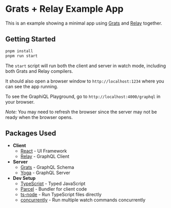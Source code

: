 # Grats + Relay Example App

This is an example showing a minimal app using [Grats](https://grats.capt.dev) and [Relay](https://relay.dev/) together.

## Getting Started

```sh
pnpm install
pnpm run start
```

The `start` script will run both the client and server in watch mode, including both Grats and Relay compilers.

It should also open a browser window to `http://localhost:1234` where you can see the app running.

To see the GraphiQL Playground, go to `http://localhost:4000/graphql` in your browser.

_Note:_ You may need to refresh the browser since the server may not be ready when the browser opens.

## Packages Used

- **Client**
  - [React](https://reactjs.org/) - UI Framework
  - [Relay](https://relay.dev/) - GraphQL Client
- **Server**
  - [Grats](https://grats.capt.dev) - GraphQL Schema
  - [Yoga](https://the-guild.dev/graphql/yoga-server) - GraphQL Server
- **Dev Setup**
  - [TypeScript](https://www.typescriptlang.org/) - Typed JavaScript
  - [Parcel](https://parceljs.org/) - Bundler for client code
  - [ts-node](https://typestrong.org/ts-node/) - Run TypeScript files directly
  - [concurrently](https://github.com/open-cli-tools/concurrently) - Run multiple watch commands concurrently
